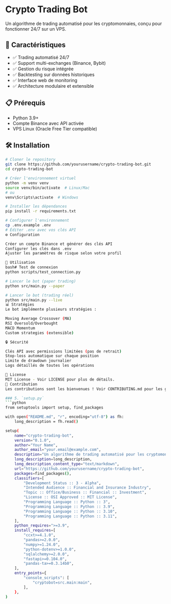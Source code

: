 # Crypto Trading Bot

Un algorithme de trading automatisé pour les cryptomonnaies, conçu pour fonctionner 24/7 sur un VPS.

## 🚀 Caractéristiques

- ✅ Trading automatisé 24/7
- ✅ Support multi-exchanges (Binance, Bybit)
- ✅ Gestion du risque intégrée
- ✅ Backtesting sur données historiques
- ✅ Interface web de monitoring
- ✅ Architecture modulaire et extensible

## 📋 Prérequis

- Python 3.9+
- Compte Binance avec API activée
- VPS Linux (Oracle Free Tier compatible)

## 🛠️ Installation

```bash
# Cloner le repository
git clone https://github.com/yourusername/crypto-trading-bot.git
cd crypto-trading-bot

# Créer l'environnement virtuel
python -m venv venv
source venv/bin/activate  # Linux/Mac
# ou
venv\Scripts\activate  # Windows

# Installer les dépendances
pip install -r requirements.txt

# Configurer l'environnement
cp .env.example .env
# Éditer .env avec vos clés API
⚙️ Configuration

Créer un compte Binance et générer des clés API
Configurer les clés dans .env
Ajuster les paramètres de risque selon votre profil

🚦 Utilisation
bash# Test de connexion
python scripts/test_connection.py

# Lancer le bot (paper trading)
python src/main.py --paper

# Lancer le bot (trading réel)
python src/main.py --live
📊 Stratégies
Le bot implémente plusieurs stratégies :

Moving Average Crossover (MA)
RSI Oversold/Overbought
MACD Momentum
Custom strategies (extensible)

🔒 Sécurité

Clés API avec permissions limitées (pas de retrait)
Stop-loss automatique sur chaque position
Limite de drawdown journalier
Logs détaillés de toutes les opérations

📝 License
MIT License - Voir LICENSE pour plus de détails.
🤝 Contribution
Les contributions sont les bienvenues ! Voir CONTRIBUTING.md pour les guidelines.

### 5. `setup.py`
```python
from setuptools import setup, find_packages

with open("README.md", "r", encoding="utf-8") as fh:
    long_description = fh.read()

setup(
    name="crypto-trading-bot",
    version="0.1.0",
    author="Your Name",
    author_email="your.email@example.com",
    description="Un algorithme de trading automatisé pour les cryptomonnaies",
    long_description=long_description,
    long_description_content_type="text/markdown",
    url="https://github.com/yourusername/crypto-trading-bot",
    packages=find_packages(),
    classifiers=[
        "Development Status :: 3 - Alpha",
        "Intended Audience :: Financial and Insurance Industry",
        "Topic :: Office/Business :: Financial :: Investment",
        "License :: OSI Approved :: MIT License",
        "Programming Language :: Python :: 3",
        "Programming Language :: Python :: 3.9",
        "Programming Language :: Python :: 3.10",
        "Programming Language :: Python :: 3.11",
    ],
    python_requires=">=3.9",
    install_requires=[
        "ccxt>=4.1.0",
        "pandas>=2.0.0",
        "numpy>=1.24.0",
        "python-dotenv>=1.0.0",
        "sqlalchemy>=2.0.0",
        "fastapi>=0.104.0",
        "pandas-ta>=0.3.14b0",
    ],
    entry_points={
        "console_scripts": [
            "cryptobot=src.main:main",
        ],
    },
)